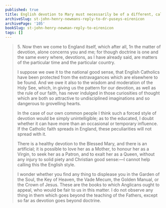 ```yaml
---
published: true
title: English devotion to Mary must necessarily be of a different, calmer temperament than foreign equivalents
archiveSlug: st-john-henry-newmans-reply-to-dr-puseys-eirenicon
archivePage: '105'
bookSlug: st-john-henry-newman-reply-to-eirenicon
tags: []
---
```


> 5\. Now then we come to England itself, which after all, 1n the matter of devotion, alone concerns you and me; for though doctrine is one and the same every where, devotions, as I have already said, are matters of the particular time and the particular country.
>
> I suppose we owe it to the national good sense, that English Catholics have been protected from the extravagances which are elsewhere to be found. And we owe it also to the wisdom and moderation of the Holy See, which, in giving us the pattern for our devotion, as well as the rule of our faith, has never indulged in those curiosities of thought which are both so attractive to undisciplined imaginations and so dangerous to grovelling hearts.
>
> In the case of our own common people I think such a forced style of devotion would be simply unintelligible; as to the educated, I doubt whether it can have more than an occasional or temporary influence. If the Catholic faith spreads in England, these peculiarities will not spread with it.
>
> There is a healthy devotion to the Blessed Mary, and there is an artificial; it is possible to love her as a Mother, to honour her as a Virgin, to seek her as a Patron, and to exalt her as a Queen, without any injury to solid piety and Christian good sense:—I cannot help calling this the English style.
>
> I wonder whether you find any thing to displease you in the Garden of the Soul, the Key of Heaven, the Vade Mecum, the Golden Manual, or the Crown of Jesus. These are the books to which Anglicans ought to appeal, who would be fair to us in this matter. I do not observe any thing in them which goes beyond the teaching of the Fathers, except so far as devotion goes beyond doctrine.
